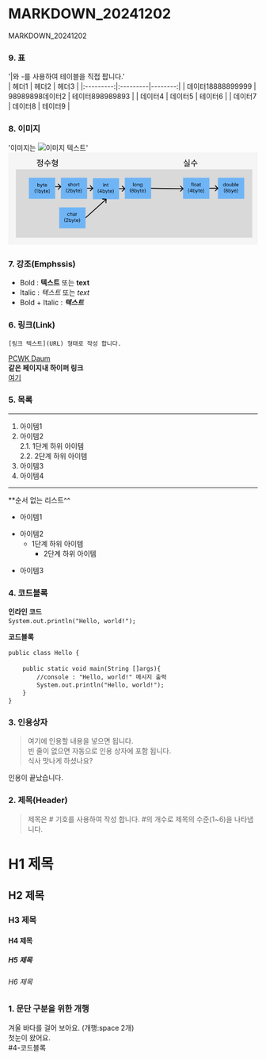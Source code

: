 # MARKDOWN_20241202
MARKDOWN_20241202

### 9. 표
'|와 -를 사용하여 테이블을 직접 팝니다.'  
| 헤더1 | 헤더2 | 헤더3 |
|:---------:|:---------|--------:|
| 데이터18888899999 | 98989898데이터2 | 테이터898989893 |
| 데이터4 | 데이터5 | 테이터6 |
| 데이터7 | 데이터8 | 테이터9 |

### 8. 이미지
'이미지는 ![이미지 텍스트](이미지URL)'
![Casting](https://github.com/inkyoman/MARKDOWN_20241202/blob/main/casting.png)

### 7. 강조(Emphssis)
- Bold : **텍스트** 또는 __text__
- Italic : *텍스트* 또는 _text_
- Bold + Italic : ***텍스트***

### 6. 링크(Link)
`[링크 텍스트](URL) 형태로 작성 합니다.`  

[PCWK Daum](https://cafe.daum.net/pcwk)  
**같은 페이지내 하이퍼 링크**  
[여기](#4-코드블록)  

### 5. 목록
---
1. 아이템1  
2. 아이템2  
   2.1. 1단계 하위 아이템  
   2.2. 2단계 하위 아이템
9. 아이템3
9. 아이템4
***

**순서 없는 리스트^^
- 아이템1
+ 아이템2
  - 1단계 하위 아이템
    * 2단계 하위 아이템
* 아이템3

### 4. 코드블록
**인라인 코드**  
`System.out.println("Hello, world!");`

**코드블록**
```
public class Hello {
	
	public static void main(String []args){
		//console : "Hello, world!" 메시지 출력
		System.out.println("Hello, world!");
	}
}
```

### 3. 인용상자
>여기에 인용할 내용을 넣으면 됩니다.  
>빈 줄이 없으면 자동으로 인용 상자에 포함 됩니다.  
식사 맛나게 하셨나요?

인용이 끝났습니다.

### 2. 제목(Header)
>제목은 # 기호를 사용하여 작성 합니다. #의 개수로 제목의 수준(1~6)을 나타냅니다.

# H1 제목
## H2 제목
### H3 제목
#### H4 제목
##### H5 제목
###### H6 제목

### 1. 문단 구분을 위한 개행
겨울 바다를 걸어 보아요.
(개행:space 2개)  
첫눈이 왔어요.  
#4-코드블록
